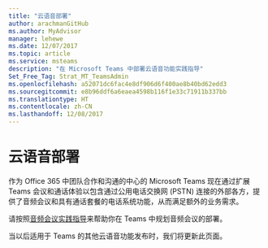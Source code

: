 ```yaml
---
title: "云语音部署"
author: arachmanGitHub
ms.author: MyAdvisor
manager: lehewe
ms.date: 12/07/2017
ms.topic: article
ms.service: msteams
description: "在 Microsoft Teams 中部署云语音功能实践指导"
Set_Free_Tag: Strat_MT_TeamsAdmin
ms.openlocfilehash: a52071dc6fac4e8df906d6f400ae8b40bd62edd3
ms.sourcegitcommit: e8b96ddf6a6eaea4598b116f1e33c71911b337bb
ms.translationtype: HT
ms.contentlocale: zh-CN
ms.lasthandoff: 12/08/2017
---
```

<a name="cloud-voice-deployment"></a>云语音部署
======================

作为 Office 365 中团队合作和沟通的中心的 Microsoft Teams 现在通过扩展 Teams 会议和通话体验以包含通过公用电话交换网 (PSTN) 连接的外部各方，提供了音频会议和具有通话套餐的电话系统功能，从而满足额外的业务需求。
 
请按照[音频会议实践指导](https://docs.microsoft.com/MicrosoftTeams/audio-conferencing)来帮助你在 Teams 中规划音频会议的部署。

 
当以后适用于 Teams 的其他云语音功能发布时，我们将更新此页面。



